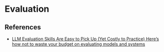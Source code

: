 # Evaluation



## References

- [LLM Evaluation Skills Are Easy to Pick Up (Yet Costly to Practice)
Here’s how not to waste your budget on evaluating models and systems](https://medium.com/towards-data-science/llm-evaluation-techniques-and-costs-3147840afc53)